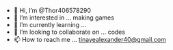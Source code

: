 - 👋 Hi, I’m @Thor406578290
- 👀 I’m interested in ... making games 
- 🌱 I’m currently learning ...
- 💞️ I’m looking to collaborate on ... codes 
- 📫 How to reach me ... tinayealexander40@gmail.com

<!---
Thor406578290/Thor406578290 is a ✨ special ✨ repository because its `README.md` (this file) appears on your GitHub profile.
You can click the Preview link to take a look at your changes.
--->
